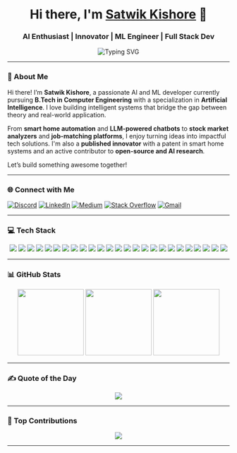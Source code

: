 <!-- Animated waving hand -->
<h1 align="center">Hi there, I'm <a href="https://www.linkedin.com/in/satwik-kishore-805722265/" target="_blank">Satwik Kishore</a> 👋</h1>

<h3 align="center">AI Enthusiast | Innovator | ML Engineer | Full Stack Dev</h3>

<div align="center">
  <img src="https://readme-typing-svg.herokuapp.com?font=Fira+Code&size=22&pause=1000&center=true&vCenter=true&width=750&lines=👨‍💻+AI%2FML+Developer+%7C+B.Tech+CE+-+AI;🤖+Patent+Holder+in+Smart+Home+Tech;🧠+LLM+Chatbot+Builder+%7C+Stock+Predictor+%7C+Job+Finder;🌍+Let's+build+intelligent+solutions+together!" alt="Typing SVG" />
</div>

---

### 💫 About Me

Hi there! I’m **Satwik Kishore**, a passionate AI and ML developer currently pursuing **B.Tech in Computer Engineering** with a specialization in **Artificial Intelligence**. I love building intelligent systems that bridge the gap between theory and real-world application.

From **smart home automation** and **LLM-powered chatbots** to **stock market analyzers** and **job-matching platforms**, I enjoy turning ideas into impactful tech solutions. I'm also a **published innovator** with a patent in smart home systems and an active contributor to **open-source and AI research**.

Let’s build something awesome together!

---

### 🌐 Connect with Me

[![Discord](https://img.shields.io/badge/Discord-%237289DA.svg?style=for-the-badge&logo=discord&logoColor=white)](https://discord.gg/2VyyxHRZ)
[![LinkedIn](https://img.shields.io/badge/LinkedIn-%230077B5.svg?style=for-the-badge&logo=linkedin&logoColor=white)](https://www.linkedin.com/in/satwik-kishore-805722265/)
[![Medium](https://img.shields.io/badge/Medium-12100E?style=for-the-badge&logo=medium&logoColor=white)](https://medium.com/@satwikkishore6953)
[![Stack Overflow](https://img.shields.io/badge/-StackOverflow-FE7A16?style=for-the-badge&logo=stack-overflow&logoColor=white)](https://stackoverflow.com/users/23912351/satwik-kishore)
[![Gmail](https://img.shields.io/badge/Gmail-D14836?style=for-the-badge&logo=gmail&logoColor=white)](mailto:satwikkishore6953@gmail.com)

---

### 💻 Tech Stack

<p align="center">
  <img src="https://img.shields.io/badge/Python-3670A0?logo=python&logoColor=ffdd54" />
  <img src="https://img.shields.io/badge/JavaScript-F7DF1E?logo=javascript&logoColor=black" />
  <img src="https://img.shields.io/badge/Node.js-339933?logo=nodedotjs&logoColor=white" />
  <img src="https://img.shields.io/badge/React-61DAFB?logo=react&logoColor=black" />
  <img src="https://img.shields.io/badge/FastAPI-005571?logo=fastapi&logoColor=white" />
  <img src="https://img.shields.io/badge/Flask-000000?logo=flask&logoColor=white" />
  <img src="https://img.shields.io/badge/Django-092E20?logo=django&logoColor=white" />
  <img src="https://img.shields.io/badge/MySQL-4479A1?logo=mysql&logoColor=white" />
  <img src="https://img.shields.io/badge/MongoDB-4EA94B?logo=mongodb&logoColor=white" />
  <img src="https://img.shields.io/badge/PostgreSQL-316192?logo=postgresql&logoColor=white" />
  <img src="https://img.shields.io/badge/TensorFlow-FF6F00?logo=tensorflow&logoColor=white" />
  <img src="https://img.shields.io/badge/PyTorch-EE4C2C?logo=pytorch&logoColor=white" />
  <img src="https://img.shields.io/badge/scikit--learn-F7931E?logo=scikit-learn&logoColor=white" />
  <img src="https://img.shields.io/badge/NumPy-013243?logo=numpy&logoColor=white" />
  <img src="https://img.shields.io/badge/Pandas-150458?logo=pandas&logoColor=white" />
  <img src="https://img.shields.io/badge/OpenCV-5C3EE8?logo=opencv&logoColor=white" />
  <img src="https://img.shields.io/badge/Docker-2496ED?logo=docker&logoColor=white" />
  <img src="https://img.shields.io/badge/Firebase-039BE5?logo=firebase&logoColor=ffcd34" />
  <img src="https://img.shields.io/badge/GitHub-181717?logo=github&logoColor=white" />
  <img src="https://img.shields.io/badge/GitLab-FC6D26?logo=gitlab&logoColor=white" />
  <img src="https://img.shields.io/badge/AWS-FF9900?logo=amazonaws&logoColor=white" />
  <img src="https://img.shields.io/badge/GCP-4285F4?logo=googlecloud&logoColor=white" />
  <img src="https://img.shields.io/badge/Heroku-430098?logo=heroku&logoColor=white" />
  <img src="https://img.shields.io/badge/Netlify-00C7B7?logo=netlify&logoColor=white" />
  <img src="https://img.shields.io/badge/Vercel-000000?logo=vercel&logoColor=white" />
</p>

---

### 📊 GitHub Stats

<div align="center">
  <img src="https://github-readme-stats.vercel.app/api?username=alkyema&show_icons=true&theme=blue_navy&hide_border=false" height="150"/>
  <img src="https://github-readme-streak-stats.herokuapp.com/?user=alkyema&theme=blue_navy&hide_border=false" height="150"/>
  <img src="https://github-readme-stats.vercel.app/api/top-langs/?username=alkyema&layout=compact&theme=blue_navy&hide_border=false" height="150"/>
</div>

---

### ✍️ Quote of the Day

<p align="center">
  <img src="https://quotes-github-readme.vercel.app/api?type=horizontal&theme=dark"/>
</p>

---

### 🚀 Top Contributions

<p align="center">
  <img src="https://github-contributor-stats.vercel.app/api?username=alkyema&limit=5&theme=blue_navy&combine_all_yearly_contributions=true" />
</p>

---

<!-- Feel free to modify your badge alignment, styling, or add animations like SVG loaders and contribution graph heatmaps -->

